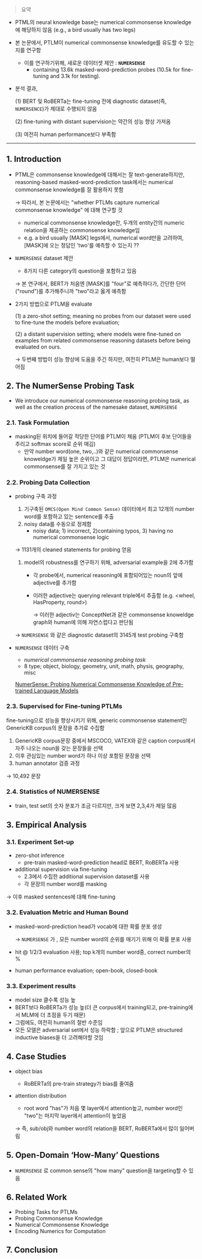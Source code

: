 > 요약
>

- PTML의 neural knowledge base는 numerical commonsense knowledge에 해당하지 않음  (e.g., a bird usually has two legs)
- 본 논문에서, PTLM이 numerical commonsense knowledge를 유도할 수 있는지를 연구함
    - 이를 연구하기위해, 새로운 데이터셋 제안 : **`NUMERSENSE`**
        - containing 13.6k masked-word-prediction probes (10.5k for fine-tuning and 3.1k for testing).
- 분석 결과,

    (1) BERT 및 RoBERTa는 fine-tuning 전에 diagnostic dataset(즉, `NUMERSENCE`)가 제대로 수행되지 않음

    (2) fine-tuning with distant supervision는 약간의 성능 향상 가져옴

    (3) 여전히 human performance보다 부족함


---

## 1. Introduction

- PTML은 commonsense knowledge에 대해서는 잘 text-generate하지만, reasoning-based masked-word-prediction task에서는 numerical commonsense knowledge를 잘 활용하지 못함

    → 따라서, 본 논문에서는 "whether PTLMs capture numerical commonsense knowledge" 에 대해 연구할 것

    - numerical commonsense knowledge란, 두개의 entity간의 numeric relation을 제공하는 commonsense knowledge임
    - e.g. a bird usually [MASK] legs에서, numerical word만을 고려하여, [MASK]에 오는 정답인 'two'를 예측할 수 있는지 ??
- `NUMERSENSE` dataset 제안
    - 8가지 다른 category의 question을 포함하고 있음

    → 본 연구에서, BERT가 처음엔 [MASK]를 "four"로 예측하다가, 간단한 단어("round")를 추가해주니까 "two"라고 옳게 예측함

- 2가지 방법으로 PTLM을 evaluate

    (1) a zero-shot setting; meaning no probes from our dataset were used to fine-tune the models before evaluation;

    (2) a distant supervision setting; where models were fine-tuned on examples from related commonsense reasoning datasets before being evaluated on ours.

    → 두번쨰 방법이 성능 향상에 도움을 주긴 하지만, 여전히 PTLM은 human보다 떨어짐


## 2. The NumerSense Probing Task

- We introduce our numerical commonsense reasoning probing task, as well as the creation process of the namesake dataset, `NUMERSENSE`

### 2.1. Task Formulation

- masking된 위치에 들어갈 적당한 단어를 PTLM이 채움 (PTLM이 후보 단어들을 추리고 softmax score로 순위 매김)
    - 만약 number word(one, two,..)와 같은 numerical commonsense knoweldge가 제일 높은 순위이고 그 대답이 정답이라면, PTLM은 numerical commonsense를 잘 가지고 있는 것

### 2.2. Probing Data Collection

- probing 구축 과정
    1. 기구축된 `OMCS(Open Mind Common Sense)` 데이터에서 최고 12개의 number word를 포함하고 있는 sentence를 추출
    2. noisy data를 수동으로 정제함
        - noisy data; 1) incorrect, 2)containing typos, 3) having no numerical commonsense logic

    → 1131개의 cleaned statements for probing 얻음

    1. model의 robustness를 연구하기 위해, adversarial example을 2에 추가함
        - 각 probe에서, numerical reasoning에 포함되어있는 noun의 앞에 adjective를 추가함
        - 이러한 adjective는 querying relevant triple에서 추출함 (e.g. <wheel, HasProperty, round>)

            → 이러한 adjectiv는 ConceptNet과 같은 commonsense knoweldge graph와 human에 의해 자연스럽다고 판단됨


    →  `NUMERSENSE` 와 같은 diagnostic dataset의 3145개 test probing 구축함

- `NUMERSENSE` 데이터 구축
    - *numerical commonsense reasoning probing task*
    - 8 type; object, biology, geometry, unit, math, physis, geography, misc

    [NumerSense: Probing Numerical Commonsense Knowledge of Pre-trained Language Models](https://inklab.usc.edu/NumerSense/)


### 2.3. Supervised for Fine-tuning PTLMs

fine-tuning으로 성능을 향상시키기 위해, generic commonsense statement인 GenericKB corpus의 문장을 추가로 수집함

1.  GenericKB corpus문장 중에서 MSCOCO, VATEX와 같은 caption corpus에서 자주 나오는 noun을 갖는 문장들을 선택
2. 이후 관심있는 number word가 하나 이상 포함된 문장을 선택
3. human annotator 검증 과정

→ 10,492 문장

### 2.4. Statistics of NUMERSENSE

- train, test set의 숫자 분포가 조금 다르지만, 크게 보면 2,3,4가 제일 많음

## 3. Empirical Analysis

### 3.1. Experiment Set-up

- zero-shot inference
    - pre-train masked-word-prediction head로 BERT, RoBERTa 사용
- additional supervision via fine-tuning
    - 2.3에서 수집한 additional supervision dataset를 사용
    - 각 문장의 number word를 masking

→ 이후 masked sentences에 대해 fine-tuning

### 3.2. Evaluation Metric and Human Bound

- masked-word-prediction head가 vocab에 대한 확률 분포 생성

    → `NUMERSENSE` 가 , 모든 number word의 순위를 매기기 위해 이 확률 분포 사용

- hit @ 1/2/3 evaluation 사용; top k개의 number word중, correct number의 %
- human performance evaluation; open-book, closed-book

### 3.3. Experiment results

- model size 클수록 성능 높
- BERT보다 RoBERTa가 성능 높(더 큰 corpus에서 training되고, pre-training에서 MLM에 더 초점을 두기 때문)
- 그럼에도, 여전히 human의 절반 수준임
- 모든 모델은 adversarial set에서 성능 하락함 ; 앞으로 PTLM은 structured inductive biases을 더 고려해야할 것임

## 4. Case Studies

- object bias
    - RoBERTa의 pre-train strategy가 bias를 줄여줌
- attention distribution
    - root word "has"가 처음 몇 layer에서 attention높고, number word인 "two"는 마지막 layer에서 attention이 높았음

    → 즉, sub/obj와 number word의 relation을 BERT, RoBERTa에서 많이 잃어버림


## 5. Open-Domain ‘How-Many’ Questions

- `NUMERSENSE` 로 common sense의 "how many" question을 targeting할 수 있음

## 6. Related Work

- Probing Tasks for PTLMs
- Probing Commonsense Knowledge
- Numerical Commonsense Knowledge
- Encoding Numerics for Computation

## 7. Conclusion
